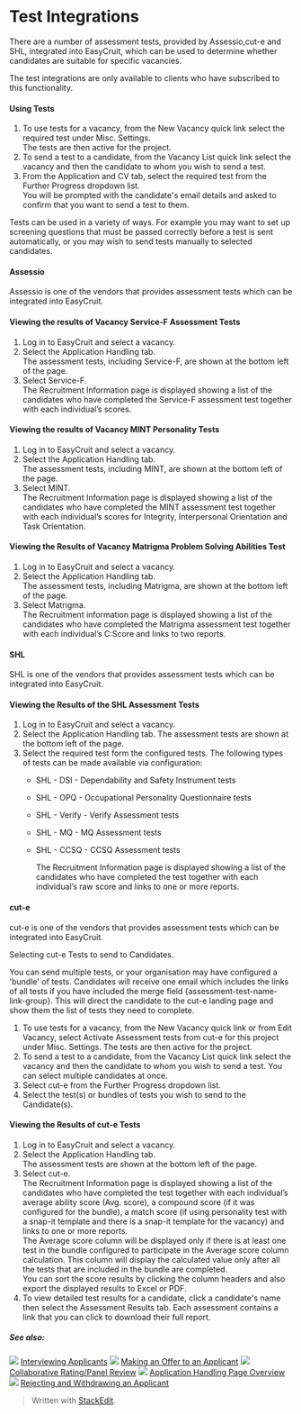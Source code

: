 # Test Integrations

There are a number of assessment tests, provided by Assessio,cut-e and SHL, integrated into EasyCruit, which can be used to determine whether candidates are suitable for specific vacancies.

The test integrations are only available to clients who have subscribed to this functionality.

#### Using Tests

1.  To use tests for a vacancy, from the New Vacancy quick link select the required test under  Misc. Settings.  
    The tests are then active for the project.
2.  To send a test to a candidate, from the  Vacancy List  quick link select the vacancy and then the candidate to whom you wish to send a test.
3.  From the  Application and CV  tab, select the required test from the  Further Progress  dropdown list.  
    You will be prompted with the candidate's email details and asked to confirm that you want to send a test to them.

Tests can be used in a variety of ways. For example you may want to set up screening questions that must be passed correctly before a test is sent automatically, or you may wish to send tests manually to selected candidates.

#### Assessio

Assessio is one of the vendors that provides assessment tests which can be integrated into EasyCruit.

#### Viewing the results of Vacancy Service-F Assessment Tests

1.  Log in to EasyCruit and select a vacancy.
2.  Select the  Application Handling  tab.  
    The assessment tests, including Service-F, are shown at the bottom left of the page.
3.  Select  Service-F.  
    The  Recruitment Information  page is displayed showing a list of the candidates who have completed the Service-F assessment test together with each individual’s scores.

#### Viewing the results of Vacancy MINT Personality Tests

1.  Log in to EasyCruit and select a vacancy.
2.  Select the  Application Handling  tab.  
    The assessment tests, including MINT, are shown at the bottom left of the page.
3.  Select  MINT.  
    The  Recruitment Information  page is displayed showing a list of the candidates who have completed the MINT assessment test together with each individual’s scores for Integrity, Interpersonal Orientation and Task Orientation.

#### Viewing the Results of Vacancy Matrigma Problem Solving Abilities Test

1.  Log in to EasyCruit and select a vacancy.
2.  Select the  Application Handling  tab.  
    The assessment tests, including Matrigma, are shown at the bottom left of the page.
3.  Select  Matrigma.  
    The  Recruitment information  page is displayed showing a list of the candidates who have completed the Matrigma assessment test together with each individual’s C:Score and links to two reports.

#### SHL

SHL is one of the vendors that provides assessment tests which can be integrated into EasyCruit.

#### Viewing the Results of the SHL Assessment Tests

1.  Log in to EasyCruit and select a vacancy.
2.  Select the  Application Handling  tab. The assessment tests are shown at the bottom left of the page.
3.  Select the required test form the configured tests. The following types of tests can be made available via configuration:
    -   SHL - DSI  - Dependability and Safety Instrument tests
    -   SHL - OPQ  - Occupational Personality Questionnaire tests
    -   SHL - Verify  - Verify Assessment tests
    -   SHL - MQ  - MQ Assessment tests
    -   SHL - CCSQ  - CCSQ Assessment tests  
          
        The  Recruitment Information  page is displayed showing a list of the candidates who have completed the test together with each individual’s raw score and links to one or more reports.

#### cut-e

cut-e is one of the vendors that provides assessment tests which can be integrated into EasyCruit.

Selecting cut-e Tests to send to Candidates.

You can send multiple tests, or your organisation may have configured a 'bundle' of tests. Candidates will receive one email which includes the links of all tests if you have included the merge field {assessment-test-name-link-group}. This will direct the candidate to the cut-e landing page and show them the list of tests they need to complete.

1.  To use tests for a vacancy, from the  New Vacancy  quick link or from  Edit Vacancy, select  Activate Assessment tests from cut-e for this project  under  Misc. Settings. The tests are then active for the project.
2.  To send a test to a candidate, from the  Vacancy List  quick link select the vacancy and then the candidate to whom you wish to send a test. You can select multiple candidates at once.
3.  Select cut-e from the  Further Progress  dropdown list.
4.  Select the test(s) or bundles of tests you wish to send to the Candidate(s).

#### Viewing the Results of cut-e Tests

1.  Log in to EasyCruit and select a vacancy.
2.  Select the  Application Handling  tab.  
    The assessment tests are shown at the bottom left of the page.
3.  Select  cut-e.  
    The  Recruitment Information  page is displayed showing a list of the candidates who have completed the test together with each individual’s average ability score (Avg. score), a  compound score  (if it was configured for the bundle), a match score (if using personality test with a snap-it template and there is a snap-it template for the vacancy) and links to one or more reports.  
    The Average score column will be displayed only if there is at least one test in the bundle configured to participate in the Average score column calculation. This column will display the calculated value only after all the tests that are included in the bundle are completed.  
    You can sort the score results by clicking the column headers and also export the displayed results to Excel or PDF.
4.  To view detailed test results for a candidate, click a candidate's name then select the  Assessment Results  tab. Each assessment contains a  link  that you can click to download their full report.

##### See also:

![](../Resources/Images/icon-document-link.png) [Interviewing Applicants](interviewing_applicants.htm)
![](../Resources/Images/icon-document-link.png) [Making an Offer to an Applicant](making_an_offer_to_an_applicant.htm)
![](../Resources/Images/icon-document-link.png) [Collaborative Rating/Panel Review](collaborative_rating_panel_review.htm)
![](../Resources/Images/icon-document-link.png) [Application Handling Page Overview](application_handling_page_overview.htm)
![](../Resources/Images/icon-document-link.png) [Rejecting and Withdrawing an Applicant](rejecting_and_withdrawing_an_applicant.htm)


> Written with [StackEdit](https://stackedit.io/).
<!--stackedit_data:
eyJoaXN0b3J5IjpbNzQzMjk1NjM5XX0=
-->